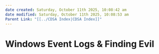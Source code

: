 ```yaml
---
date created: Saturday, October 11th 2025, 10:08:42 am
date modified: Saturday, October 11th 2025, 10:08:53 am
Parent Link: "[[../CDSA Index|CDSA Index]]"
---
```


# Windows Event Logs & Finding Evil
